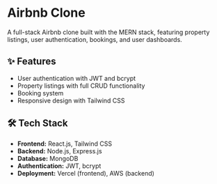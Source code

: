 # Airbnb Clone

A full-stack Airbnb clone built with the MERN stack, featuring property listings, user authentication, bookings, and user dashboards.


## ✨ Features

- User authentication with JWT and bcrypt
- Property listings with full CRUD functionality
- Booking system
- Responsive design with Tailwind CSS

## 🛠 Tech Stack

- **Frontend:** React.js, Tailwind CSS
- **Backend:** Node.js, Express.js
- **Database:** MongoDB
- **Authentication:** JWT, bcrypt
- **Deployment:** Vercel (frontend), AWS (backend)


